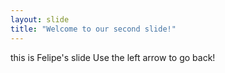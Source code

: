 ```yaml
---
layout: slide
title: "Welcome to our second slide!"
---
```

this is Felipe's slide
Use the left arrow to go back!
